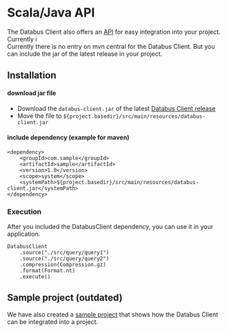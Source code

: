 # Scala/Java API

The Databus Client also offers an [API](../../src/main/scala/org/dbpedia/databus/client/api/DatabusClient.scala) for easy integration into your project. Currently i\
Currently there is no entry on mvn central for the Databus Client. But you can include the jar of the latest release in your project.

## Installation

#### download jar file

* Download the `databus-client.jar` of the latest [Databus Client release](https://github.com/dbpedia/databus-client/releases/latest)
* Move the file to `${project.basedir}/src/main/resources/databus-client.jar`

#### include dependency (example for maven)

```
<dependency>
    <groupId>com.sample</groupId>
    <artifactId>sample</artifactId>
    <version>1.0</version>
    <scope>system</scope>
    <systemPath>${project.basedir}/src/main/resources/databus-client.jar</systemPath>
</dependency>
```

### Execution

After you included the DatabusClient dependency, you can use it in your application.

```
DatabusClient
    .source("./src/query/query1")
    .source("./src/query/query2")
    .compression(Compression.gz)
    .format(Format.nt)
    .execute()
```

## Sample project (outdated)

We have also created a [sample project](https://github.com/dbpedia/databus-client/tree/master/examples/sample\_project) that shows how the Databus Client can be integrated into a project.
